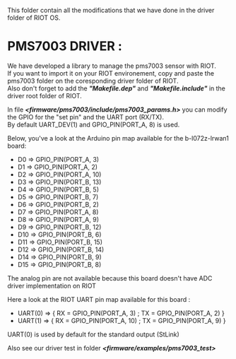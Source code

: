 This folder contain all the modifications that we have done in the driver folder of RIOT OS.  

# PMS7003 DRIVER :

We have developed a library to manage the pms7003 sensor with RIOT.  
If you want to import it on your RIOT environement, copy and paste the pms7003 folder on the coresponding driver folder of RIOT.  
Also don't forget to add the **_"Makefile.dep"_** and **_"Makefile.include"_** in the driver root folder of RIOT.  
	
In file **_<firmware/pms7003/include/pms7003_params.h>_** you can modify the GPIO for the "set pin" and the UART port (RX/TX).  
By default UART_DEV(1) and GPIO_PIN(PORT_A, 8) is used.  


Below, you've a look at the Arduino pin map available for the b-l072z-lrwan1 board:  


* D0 	=>	GPIO_PIN(PORT_A, 3)  
* D1 	=>	GPIO_PIN(PORT_A, 2)  
* D2 	=>	GPIO_PIN(PORT_A, 10)  
* D3 	=>	GPIO_PIN(PORT_B, 13)  
* D4	=>	GPIO_PIN(PORT_B, 5)  
* D5	=>	GPIO_PIN(PORT_B, 7)  
* D6	=>	GPIO_PIN(PORT_B, 2)  
* D7	=>	GPIO_PIN(PORT_A, 8)  
* D8	=>	GPIO_PIN(PORT_A, 9)  
* D9	=>	GPIO_PIN(PORT_B, 12)  
* D10	=>	GPIO_PIN(PORT_B, 6)  
* D11	=>	GPIO_PIN(PORT_B, 15)  
* D12	=>	GPIO_PIN(PORT_B, 14)  
* D14	=>	GPIO_PIN(PORT_B, 9)  
* D15	=>  	GPIO_PIN(PORT_B, 8)  

The analog pin are not available because this board doesn't have ADC driver implementation on RIOT  


Here a look at the RIOT UART pin map available for this board :  

* UART(0) 	=>  { RX = GPIO_PIN(PORT_A, 3) ; TX = GPIO_PIN(PORT_A, 2) }  
* UART(1)	=>  { RX = GPIO_PIN(PORT_A, 10) ; TX = GPIO_PIN(PORT_A, 9) }  

UART(0) is used by default for the standard output (StLink)  


Also see our driver test in folder **_<firmware/examples/pms7003_test>_**  
